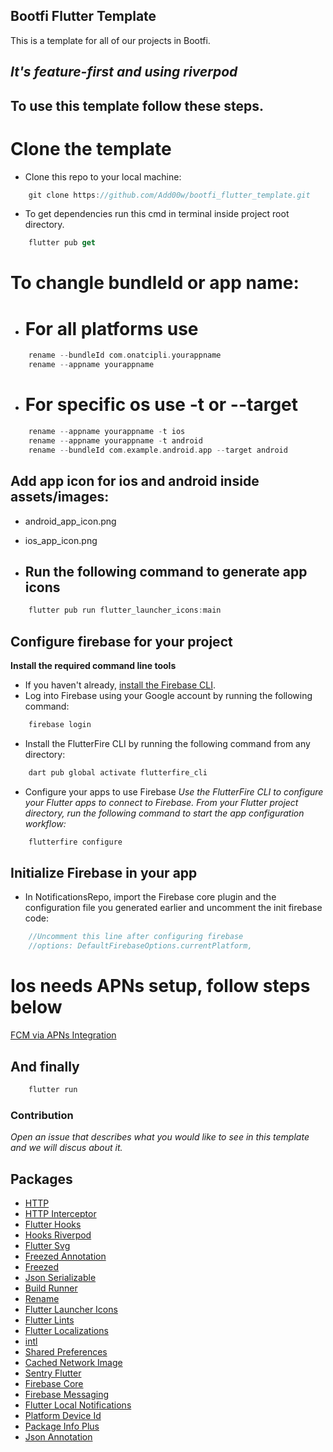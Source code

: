 ## Bootfi Flutter Template

This is a template for all of our projects in Bootfi.

*It's feature-first and using riverpod*
---

## To use this template follow these steps.

# Clone the template
- Clone this repo to your local machine:
```dart
    git clone https://github.com/Add00w/bootfi_flutter_template.git
```
- To get dependencies run this cmd in terminal inside project root directory.
```dart
    flutter pub get
```

# To changle bundleId or app name:
- # For all platforms use

```dart
    rename --bundleId com.onatcipli.yourappname
    rename --appname yourappname
```
- # For specific os use -t or --target

```dart
    rename --appname yourappname -t ios
    rename --appname yourappname -t android
    rename --bundleId com.example.android.app --target android
```

## Add app icon for ios and android inside assets/images:
 - android_app_icon.png
 - ios_app_icon.png

- ## Run the following command to generate app icons

```dart
    flutter pub run flutter_launcher_icons:main
```

## Configure firebase for your project
**Install the required command line tools**
- If you haven't already, [install the Firebase CLI](https://firebase.google.com/docs/cli#setup_update_cli).
- Log into Firebase using your Google account by running the following command:
```dart
    firebase login
```
- Install the FlutterFire CLI by running the following command from any directory:
```dart
    dart pub global activate flutterfire_cli
```
- Configure your apps to use Firebase
*Use the FlutterFire CLI to configure your Flutter apps to connect to Firebase.*
*From your Flutter project directory, run the following command to start the app configuration workflow:*
```dart
    flutterfire configure
```
## Initialize Firebase in your app
- In NotificationsRepo, import the Firebase core plugin and the configuration file you generated earlier and uncomment the init firebase code:
```dart
    //Uncomment this line after configuring firebase
    //options: DefaultFirebaseOptions.currentPlatform,
```
# Ios needs APNs setup, follow steps below
[FCM via APNs Integration](https://firebase.flutter.dev/docs/messaging/apple-integration)
## And finally
```dart
    flutter run
```
### Contribution
*Open an issue that describes what you would like to see in this template and we will discus about it.*





## Packages
- [HTTP](https://pub.dev/packages/http)
- [HTTP Interceptor](https://pub.dev/packages/http_interceptor)
- [Flutter Hooks](https://pub.dev/packages/flutter_hooks)
- [Hooks Riverpod](https://pub.dev/packages/hooks_riverpod)
- [Flutter Svg](https://pub.dev/packages/flutter_svg)
- [Freezed Annotation](https://pub.dev/packages/freezed_annotation)
- [Freezed](https://pub.dev/packages/freezed)
- [Json Serializable](https://pub.dev/packages/json_serializable)
- [Build Runner](https://pub.dev/packages/build_runner)
- [Rename](https://pub.dev/packages/rename)
- [Flutter Launcher Icons](https://pub.dev/packages/flutter_launcher_icons)
- [Flutter Lints](https://pub.dev/packages/flutter_lints)
- [Flutter Localizations](https://pub.dev/packages/flutter_localizations)
- [intl](https://pub.dev/packages/intl)
- [Shared Preferences](https://pub.dev/packages/shared_preferences)
- [Cached Network Image](https://pub.dev/packages/cached_network_image)
- [Sentry Flutter](https://pub.dev/packages/sentry_flutter)
- [Firebase Core](https://pub.dev/packages/firebase_core)
- [Firebase Messaging](https://pub.dev/packages/firebase_messaging)
- [Flutter Local Notifications](https://pub.dev/packages/flutter_local_notifications)
- [Platform Device Id](https://pub.dev/packages/platform_device_id)
- [Package Info Plus](https://pub.dev/packages/package_info_plus)
- [Json Annotation](https://pub.dev/packages/json_annotation)